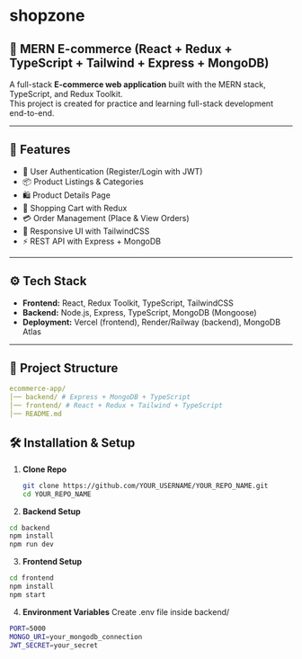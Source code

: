 # shopzone
## 🛒 MERN E-commerce (React + Redux + TypeScript + Tailwind + Express + MongoDB)

A full-stack **E-commerce web application** built with the MERN stack, TypeScript, and Redux Toolkit.  
This project is created for practice and learning full-stack development end-to-end.

---

## 🚀 Features
- 🔐 User Authentication (Register/Login with JWT)
- 📦 Product Listings & Categories
- 🛍️ Product Details Page
- 🛒 Shopping Cart with Redux
- 💳 Order Management (Place & View Orders)
- 🎨 Responsive UI with TailwindCSS
- ⚡ REST API with Express + MongoDB

---

## ⚙️ Tech Stack
- **Frontend:** React, Redux Toolkit, TypeScript, TailwindCSS
- **Backend:** Node.js, Express, TypeScript, MongoDB (Mongoose)
- **Deployment:** Vercel (frontend), Render/Railway (backend), MongoDB Atlas

---

## 📂 Project Structure
```yaml
ecommerce-app/
│── backend/ # Express + MongoDB + TypeScript
│── frontend/ # React + Redux + Tailwind + TypeScript
│── README.md
```

## 🛠️ Installation & Setup

1. **Clone Repo**
   ```bash
   git clone https://github.com/YOUR_USERNAME/YOUR_REPO_NAME.git
   cd YOUR_REPO_NAME

2. **Backend Setup**
```bash
cd backend
npm install
npm run dev
```

3. **Frontend Setup**
```bash
cd frontend
npm install
npm start
```

4. **Environment Variables**
 Create .env file inside backend/
```bash
PORT=5000
MONGO_URI=your_mongodb_connection
JWT_SECRET=your_secret
```


